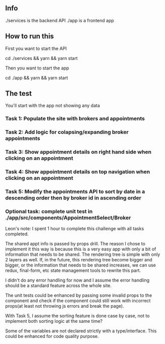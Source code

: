 ## Info

./services is the backend API
./app is a frontend app

## How to run this

First you want to start the API

cd ./services && yarn && yarn start

Then you want to start the app

cd ./app && yarn && yarn start

## The test

You'll start with the app not showing any data

### Task 1: Populate the site with brokers and appointments

### Task 2: Add logic for colapsing/expanding broker appointments

### Task 3: Show appointment details on right hand side when clicking on an appointment

### Task 4: Show appointment details on top navigation when clicking on an appointment

### Task 5: Modify the appointments API to sort by date in a descending order then by broker id in ascending order

### Optional task: complete unit test in ./app/src/components/AppointmentSelect/Broker

Leon's note:
I spent 1 hour to complete this challenge with all tasks completed.

The shared appt info is passed by props drill. The reason I chose to implement it this way is because this is a very easy app with only a bit of information that needs to be shared. The rendering tree is simple with only 2 layers as well.
If, in the future, this rendering tree become bigger and bigger, or the information that needs to be shared increases, we can use redux, final-form, etc state management tools to rewrite this part.

I didn't do any error handling for now and I assume the error handling should be a standard feature across the whole site.

The unit tests could be enhanced by passing some invalid props to the component and check if the component could still work with incorrect props(at least not throwing js errors and break the page).

With Task 5, I assume the sorting feature is done case by case, not to implement both sorting logic at the same time?

Some of the variables are not declared strictly with a type/interface. This could be enhanced for code quality purpose.
